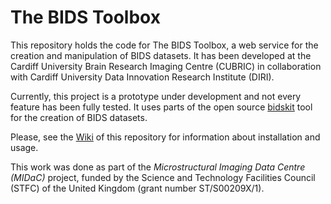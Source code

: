 # The BIDS Toolbox

This repository holds the code for The BIDS Toolbox, a web service for the creation and manipulation of BIDS datasets. It has been developed at the Cardiff University Brain Research Imaging Centre (CUBRIC) in collaboration with Cardiff University Data Innovation Research Institute (DIRI).

Currently, this project is a prototype under development and not every feature has been fully tested. It uses parts of the open source [bidskit](https://github.com/jmtyszka/bidskit) tool for the creation of BIDS datasets.


Please, see the [Wiki](https://github.com/ulopeznovoa/bids-toolbox/wiki) of this repository for information about installation and usage. 

This work was done as part of the *Microstructural Imaging Data Centre (MIDaC)* project, funded by the Science and Technology Facilities Council (STFC) of the United Kingdom (grant number ST/S00209X/1).
